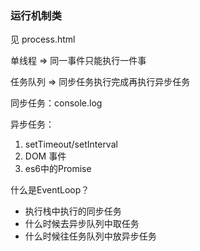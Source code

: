 ### 运行机制类见 process.html单线程 => 同一事件只能执行一件事任务队列 => 同步任务执行完成再执行异步任务 同步任务：console.log异步任务：1. setTimeout/setInterval2. DOM 事件3. es6中的Promise什么是EventLoop？- 执行栈中执行的同步任务- 什么时候去异步队列中取任务- 什么时候往任务队列中放异步任务
